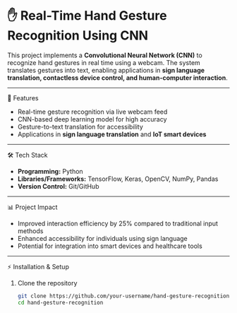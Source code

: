 # ✋ Real-Time Hand Gesture Recognition Using CNN

This project implements a **Convolutional Neural Network (CNN)** to recognize hand gestures in real time using a webcam. The system translates gestures into text, enabling applications in **sign language translation, contactless device control, and human-computer interaction**.  

---

🚀 Features
- Real-time gesture recognition via live webcam feed  
- CNN-based deep learning model for high accuracy  
- Gesture-to-text translation for accessibility  
- Applications in **sign language translation** and **IoT smart devices**  

---

🛠️ Tech Stack
- **Programming:** Python  
- **Libraries/Frameworks:** TensorFlow, Keras, OpenCV, NumPy, Pandas  
- **Version Control:** Git/GitHub  

---

📊 Project Impact
- Improved interaction efficiency by 25% compared to traditional input methods  
- Enhanced accessibility for individuals using sign language  
- Potential for integration into smart devices and healthcare tools  

---

⚡ Installation & Setup
1. Clone the repository  
   ```bash
   git clone https://github.com/your-username/hand-gesture-recognition.git
   cd hand-gesture-recognition

